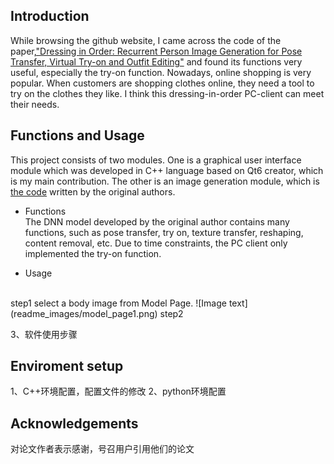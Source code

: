 ## Introduction
While browsing the github website, I came across the code of the paper,["Dressing in Order: Recurrent Person Image Generation for Pose Transfer, Virtual Try-on and Outfit Editing"](https://openaccess.thecvf.com/content/ICCV2021/html/Cui_Dressing_in_Order_Recurrent_Person_Image_Generation_for_Pose_Transfer_ICCV_2021_paper.html) and found its functions very useful, especially the try-on function. Nowadays, online shopping is very popular. When customers are shopping clothes online, they need a tool to try on the clothes they like. I think this dressing-in-order PC-client can meet their needs.

## Functions and Usage
This project consists of two modules. One is a graphical user interface module which was developed in C++ language based on Qt6 creator, which is my main contribution. The other is an image generation module, which is [the code](https://github.com/cuiaiyu/dressing-in-order) written by the original authors.
- Functions
<br/>The DNN model developed by the original author contains many functions, such as pose transfer, try on, texture transfer, reshaping, content removal, etc. Due to time constraints, the PC client only implemented the try-on function.

- Usage
<br/>
step1 select a body image from Model Page.
![Image text](readme_images/model_page1.png)
step2


3、软件使用步骤

## Enviroment setup
1、C++环境配置，配置文件的修改
2、python环境配置

## Acknowledgements
对论文作者表示感谢，号召用户引用他们的论文
